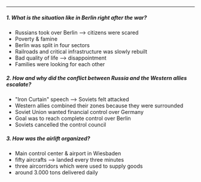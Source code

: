 ***

##### 1. What is the situation like in Berlin right after the war?
- Russians took over Berlin --> citizens were scared
- Poverty & famine 
- Berlin was split in four sectors
- Railroads and critical infrastructure was slowly rebuilt
- Bad quality of life --> disappointment
- Families were looking for each other

##### 2. How and why did the conflict between Russia and the Western allies escalate?
- "Iron Curtain" speech --> Soviets felt attacked
- Western allies combined their zones because they were surrounded
- Soviet Union wanted financial control over Germany
- Goal was to reach complete control over Berlin
- Soviets cancelled the control council

##### 3. How was the airlift organized?
- Main control center & airport in Wiesbaden
- fifty aircrafts --> landed every three minutes
- three aircorridors which were used to supply goods
- around 3.000 tons delivered daily
